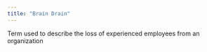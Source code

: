 ```yaml
---
title: "Brain Drain"
---
```

Term used to describe the loss of experienced employees from an organization

